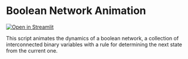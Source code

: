 # Boolean Network Animation

[![Open in Streamlit](https://static.streamlit.io/badges/streamlit_badge_black_white.svg)](https://boolean-network.streamlit.app/)

This script animates the dynamics of a boolean network, a collection of interconnected binary variables with a rule for determining the next state from the current one.
